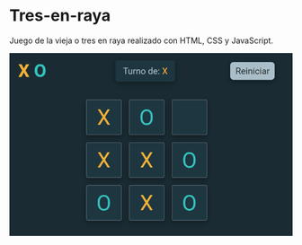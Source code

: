 # Tres-en-raya

Juego de la vieja o tres en raya realizado con HTML, CSS y JavaScript.

![alt text](./img.PNG)